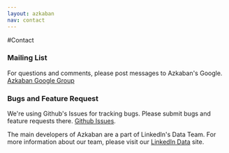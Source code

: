 ```yaml
---
layout: azkaban
nav: contact
---
```


#Contact

### Mailing List
For questions and comments, please post messages to Azkaban's Google.
[Azkaban Google Group](https://groups.google.com/forum/?fromgroups#!forum/azkaban-dev)

### Bugs and Feature Request
We're using Github's Issues for tracking bugs. Please submit bugs and feature requests there. [Github Issues](https://github.com/azkaban/azkaban2/issues).

The main developers of Azkaban are a part of LinkedIn's Data Team. For more information about our team, please visit our [LinkedIn Data](http://data.linkedin.com/) site.
